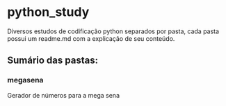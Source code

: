 # python_study

Diversos estudos de codificação python separados por pasta, cada pasta possui um readme.md com a explicação de seu conteúdo.

## Sumário das pastas:

### megasena
Gerador de números para a mega sena
